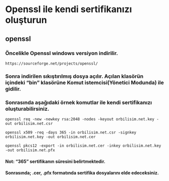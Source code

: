 # Openssl ile kendi sertifikanızı oluşturun

## openssl
### Öncelikle Openssl windows versiyon indirilir.

```
https://sourceforge.net/projects/openssl/
```

### Sonra indirilen sıkıştırılmış dosya açılır. Açılan klasörün içindeki “bin” klasörüne Komut istemcisi(Yönetici Modunda) ile gidilir.

### Sonrasında aşağıdaki örnek komutlar ile kendi sertifikanızı oluşturabilirsiniz.
```
openssl req -new -newkey rsa:2048 -nodes -keyout orbilisim.net.key -out orbilisim.net.csr
```

```
openssl x509 -req -days 365 -in orbilisim.net.csr -signkey orbilisim.net.key -out orbilisim.net.cer
```

```
openssl pkcs12 -export -in orbilisim.net.cer -inkey orbilisim.net.key -out orbilisim.net.pfx
```
#### Not: “365” sertifikanın süresini belirtmektedir.

#### Sonrasında; .cer, .pfx formatında sertifika dosyalarını elde edeceksiniz.
